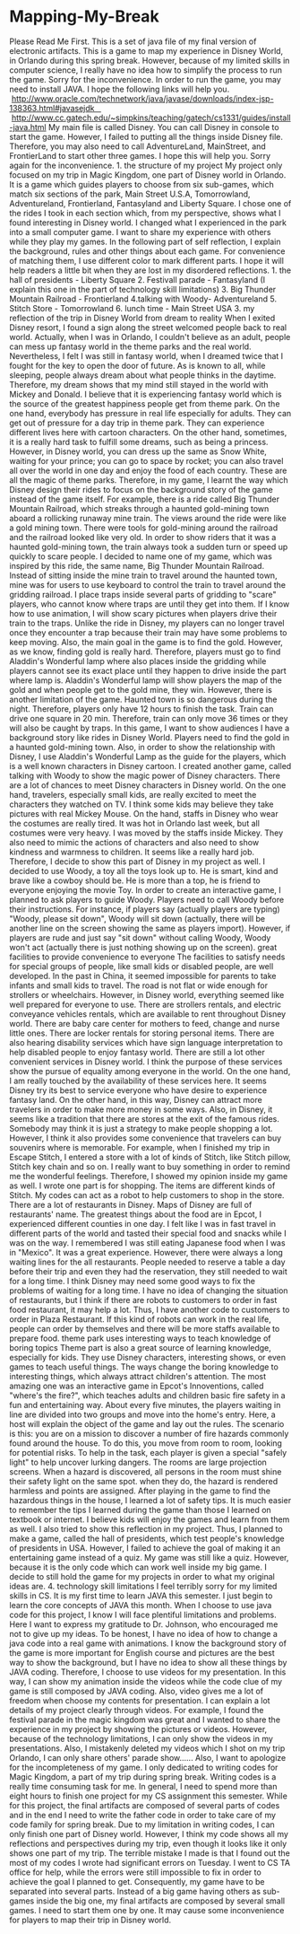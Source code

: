 # Mapping-My-Break
Please Read Me First. This is a set of java file of my final version of electronic artifacts. This is a game to map my experience in Disney World, in Orlando during this spring break.   However, because of my limited skills in computer science, I really have no idea how to simplify the process to run the game. Sorry for the inconvenience.   In order to run the game, you may need to install JAVA. I hope the following links will help you.     http://www.oracle.com/technetwork/java/javase/downloads/index-jsp-138363.html#javasejdk     http://www.cc.gatech.edu/~simpkins/teaching/gatech/cs1331/guides/install-java.html  My main file is called Disney. You can call Disney in console to start the game. However, I failed to putting all the things inside Disney file. Therefore, you may also need to call AdventureLand, MainStreet, and FrontierLand to start other three games.   I hope this will help you. Sorry again for the inconvenience.     1. the structure of my project   My project only focused on my trip in Magic Kingdom, one part of Disney world in Orlando. It is a game which guides players to choose from six sub-games, which match six sections of the park, Main Street U.S.A, Tomorrowland, Adventureland, Frontierland, Fantasyland and Liberty Square. I chose one of the rides I took in each section which, from my perspective, shows what I found interesting in Disney world. I changed what I experienced in the park into a small computer game. I want to share my experience with others while they play my games. In the following part of self reflection, I explain the background, rules and other things about each game. For convenience of matching them, I use different color to mark different parts. I hope it will help readers a little bit when they are lost in my disordered reflections.   1. the hall of presidents - Liberty Square   2. Festivall parade - Fantasyland (I explain this one in the part of technology skill limitations)   3. Big Thunder Mountain Railroad - Frontierland   4.talking with Woody- Adventureland    5. Stitch Store - Tomorrowland      6. lunch time - Main Street USA      3. my reflection of the trip in Disney World  from dream to reality    When I exited Disney resort, I found a sign along the street welcomed people back to real world. Actually, when I was in Orlando, I couldn't believe as an adult, people can mess up fantasy world in the theme parks and the real world. Nevertheless, I felt I was still in fantasy world, when I dreamed twice that I fought for the key to open the door of future. As is known to all, while sleeping, people always dream about what people thinks in the daytime. Therefore, my dream shows that my mind still stayed in the world with Mickey and Donald.    I believe that it is experiencing fantasy world which is the source of the greatest happiness people get from theme park. On the one hand, everybody has pressure in real life especially for adults. They can get out of pressure for a day trip in theme park. They can experience different lives here with cartoon characters. On the other hand, sometimes, it is a really hard task to fulfill some dreams, such as being a princess. However, in Disney world, you can dress up the same as Snow White, waiting for your prince; you can go to space by rocket; you can also travel all over the world in one day and enjoy the food of each country. These are all the magic of theme parks.    Therefore, in my game, I learnt the way which Disney design their rides to focus on the background story of the game instead of the game itself. For example, there is a ride called Big Thunder Mountain Railroad, which streaks through a haunted gold-mining town aboard a rollicking runaway mine train. The views around the ride were like a gold mining town. There were tools for gold-mining around the railroad and the railroad looked like very old. In order to show riders that it was a haunted gold-mining town, the train always took a sudden turn or speed up quickly to scare people.    I decided to name one of my game, which was inspired by this ride, the same name, Big Thunder Mountain Railroad. Instead of sitting inside the mine train to travel around the haunted town, mine was for users to use keyboard to control the train to travel around the gridding railroad. I place traps inside several parts of gridding to "scare" players, who cannot know where traps are until they get into them. If I know how to use animation, I will show scary pictures when players drive their train to the traps. Unlike the ride in Disney, my players can no longer travel once they encounter a trap because their train may have some problems to keep moving. Also, the main goal in the game is to find the gold. However, as we know, finding gold is really hard. Therefore, players must go to find Aladdin's Wonderful lamp where also places inside the gridding while players cannot see its exact place until they happen to drive inside the part where lamp is. Aladdin's Wonderful lamp will show players the map of the gold and when people get to the gold mine, they win. However, there is another limitation of the game. Haunted town is so dangerous during the night. Therefore, players only have 12 hours to finish the task. Train can drive one square in 20 min. Therefore, train can only move 36 times or they will also be caught by traps.    In this game, I want to show audiences I have a background story like rides in Disney World. Players need to find the gold in a haunted gold-mining town. Also, in order to show the relationship with Disney, I use Aladdin's Wonderful Lamp as the guide for the players, which is a well known characters in Disney cartoon.    I created another game, called talking with Woody to show the magic power of Disney characters. There are a lot of chances to meet Disney characters in Disney world. On the one hand, travelers, especially small kids, are really excited to meet the characters they watched on TV. I think some kids may believe they take pictures with real Mickey Mouse. On the hand, staffs in Disney who wear the costumes are really tired. It was hot in Orlando last week, but all costumes were very heavy. I was moved by the staffs inside Mickey. They also need to mimic the actions of characters and also need to show kindness and warmness to children. It seems like a really hard job. Therefore, I decide to show this part of Disney in my project as well. I decided to use Woody, a toy all the toys look up to. He is smart, kind and brave like a cowboy should be. He is more than a top, he is friend to everyone enjoying the movie Toy. In order to create an interactive game, I planned to ask players to guide Woody. Players need to call Woody before their instructions. For instance, if players say (actually players are typing) "Woody, please sit down", Woody will sit down (actually, there will be another line on the screen showing the same as players import). However, if players are rude and just say "sit down" without calling Woody, Woody won't act (actually there is just nothing showing up on the screen).  great facilities to provide convenience to everyone   The facilities to satisfy needs for special groups of people, like small kids or disabled people, are well developed. In the past in China, it seemed impossible for parents to take infants and small kids to travel. The road is not flat or wide enough for strollers or wheelchairs. However, in Disney world, everything seemed like well prepared for everyone to use.   There are strollers rentals, and electric conveyance vehicles rentals, which are available to rent throughout Disney world. There are baby care center for mothers to feed, change and nurse little ones. There are locker rentals for storing personal items. There are also hearing disability services which have sign language interpretation to help disabled people to enjoy fantasy world. There are still a lot other convenient services in Disney world. I think the purpose of these services show the pursue of equality among everyone in the world. On the one hand, I am really touched by the availability of these services here. It seems Disney try its best to service everyone who have desire to experience fantasy land. On the other hand, in this way, Disney can attract more travelers in order to make more money in some ways.    Also, in Disney, it seems like a tradition that there are stores at the exit of the famous rides. Somebody may think it is just a strategy to make people shopping a lot. However, I think it also provides some convenience that travelers can buy souvenirs where is memorable. For example, when I finished my trip in Escape Stitch, I entered a store with a lot of kinds of Stitch, like Stitch pillow, Stitch key chain and so on. I really want to buy something in order to remind me the wonderful feelings. Therefore, I showed my opinion inside my game as well. I wrote one part is for shopping. The items are different kinds of Stitch. My codes can act as a robot to help customers to shop in the store.    There are a lot of restaurants in Disney. Maps of Disney are full of restaurants' name. The greatest things about the food are in Epcot, I experienced different counties in one day. I felt like I was in fast travel in different parts of the world and tasted their special food and snacks while I was on the way. I remembered I was still eating Japanese food when I was in "Mexico". It was a great experience. However, there were always a long waiting lines for the all restaurants. People needed to reserve a table a day before their trip and even they had the reservation, they still needed to wait for a long time. I think Disney may need some good ways to fix the problems of waiting for a long time. I have no idea of changing the situation of restaurants, but I think if there are robots to customers to order in fast food restaurant, it may help a lot. Thus, I have another code to customers to order in Plaza Restaurant. If this kind of robots can work in the real life, people can order by themselves and there will be more staffs available to prepare food.    theme park uses interesting ways to teach knowledge of boring topics   Theme part is also a great source of learning knowledge, especially for kids. They use Disney characters, interesting shows, or even games to teach useful things. The ways change the boring knowledge to interesting things, which always attract children's attention.    The most amazing one was an interactive game in Epcot's Innoventions, called "where's the fire?", which teaches adults and children basic fire safety in a fun and entertaining way. About every five minutes, the players waiting in line are divided into two groups and move into the home's entry. Here, a host will explain the object of the game and lay out the rules. The scenario is this: you are on a mission to discover a number of fire hazards commonly found around the house. To do this, you move from room to room, looking for potential risks. To help in the task, each player is given a special "safely light" to help uncover lurking dangers. The rooms are large projection screens. When a hazard is discovered, all persons in the room must shine their safety light on the same spot. when they do, the hazard is rendered harmless and points are assigned. After playing in the game to find the hazardous things in the house, I learned a lot of safety tips. It is much easier to remember the tips I learned during the game than those I learned on textbook or internet. I believe kids will enjoy the games and learn from them as well.    I also tried to show this reflection in my project. Thus, I planned to make a game, called the hall of presidents, which test people's knowledge of presidents in USA. However, I failed to achieve the goal of making it an entertaining game instead of a quiz. My game was still like a quiz. However, because it is the only code which can work well inside my big game. I decide to still hold the game for my projects in order to what my original ideas are.   4. technology skill limitations    I feel terribly sorry for my limited skills in CS. It is my first time to learn JAVA this semester. I just begin to learn the core concepts of JAVA this month. When I choose to use java code for this project, I know I will face plentiful limitations and problems. Here I want to express my gratitude to Dr. Johnson, who encouraged me not to give up my ideas.   To be honest, I have no idea of how to change a java code into a real game with animations. I know the background story of the game is more important for English course and pictures are the best way to show the background, but I have no idea to show all these things by JAVA coding. Therefore, I choose to use videos for my presentation. In this way, I can show my animation inside the videos while the code clue of my game is still composed by JAVA coding. Also, video gives me a lot of freedom when choose my contents for presentation. I can explain a lot details of my project clearly through videos.    For example, I found the festival parade in the magic kingdom was great and I wanted to share the experience in my project by showing the pictures or videos. However, because of the technology limitations, I can only show the videos in my presentations. Also, I mistakenly deleted my videos which I shot on my trip Orlando, I can only share others' parade show......   Also, I want to apologize for the incompleteness of my game. I only dedicated to writing codes for Magic Kingdom, a part of my trip during spring break. Writing codes is a really time consuming task for me. In general, I need to spend more than eight hours to finish one project for my CS assignment this semester. While for this project, the final artifacts are composed of several parts of codes and in the end I need to write the father code in order to take care of my code family for spring break. Due to my limitation in writing codes, I can only finish one part of Disney world. However, I think my code shows all my reflections and perspectives during my trip, even though it looks like it only shows one part of my trip.    The terrible mistake I made is that I found out the most of my codes I wrote had significant errors on Tuesday. I went to CS TA office for help, while the errors were still impossible to fix in order to achieve the goal I planned to get. Consequently, my game have to be separated into several parts. Instead of a big game having others as sub-games inside the big one, my final artifacts are composed by several small games. I need to start them one by one. It may cause some inconvenience for players to map their trip in Disney world.
